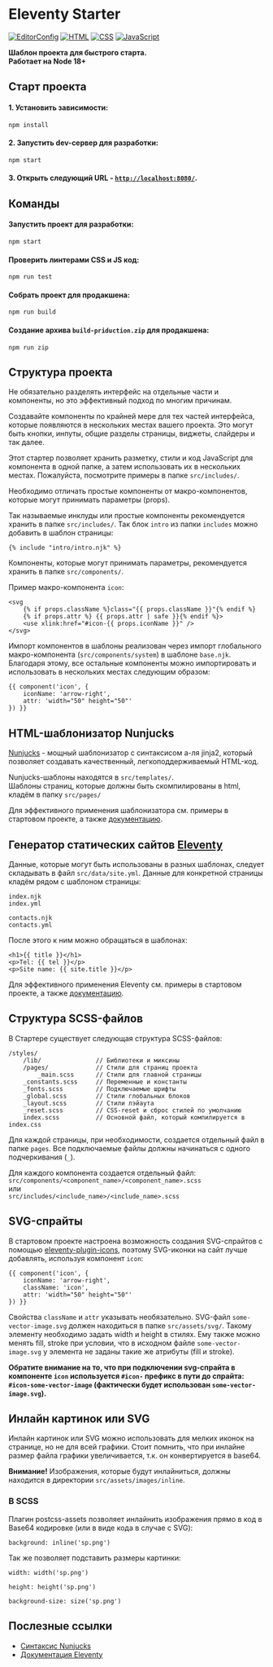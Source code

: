 # Eleventy Starter

[![EditorConfig](../../actions/workflows/editorconfig.yml/badge.svg)](../../actions/workflows/editorconfig.yml) [![HTML](../../actions/workflows/html.yml/badge.svg)](../../actions/workflows/html.yml) [![CSS](../../actions/workflows/css.yml/badge.svg)](../../actions/workflows/css.yml) [![JavaScript](../../actions/workflows/javascript.yml/badge.svg)](../../actions/workflows/javascript.yml)

**Шаблон проекта для быстрого старта.  
Работает на Node 18+**

## Старт проекта

#### 1. Установить зависимости:

```
npm install
```

#### 2. Запустить dev-сервер для разработки:

```
npm start
```

#### 3. Открыть следующий URL - [`http://localhost:8080/`](http://localhost:8080/).

## Команды

#### Запустить проект для разработки:

```
npm start
```

#### Проверить линтерами CSS и JS код:

```
npm run test
```

#### Собрать проект для продакшена:

```
npm run build
```

#### Создание архива `build-priduction.zip` для продакшена:

```
npm run zip
```

## Структура проекта

Не обязательно разделять интерфейс на отдельные части и компоненты, но это эффективный подход по многим причинам.

Создавайте компоненты по крайней мере для тех частей интерфейса, которые появляются в нескольких местах вашего проекта. Это могут быть кнопки, инпуты, общие разделы страницы, виджеты, слайдеры и так далее.

Этот стартер позволяет хранить разметку, стили и код JavaScript для компонента в одной папке, а затем использовать их в нескольких местах. Пожалуйста, посмотрите примеры в папке `src/includes/`.

Необходимо отличать простые компоненты от макро-компонентов, которые могут принимать параметры (props).

Так называемые инклуды или простые компоненты рекомендуется хранить в папке `src/includes/`. Так блок `intro` из папки `includes` можно добавить в шаблон страницы:

```
{% include "intro/intro.njk" %}
```

Компоненты, которые могут принимать параметры, рекомендуется хранить в папке `src/components/`.

Пример макро-компонента `icon`:

```
<svg
	{% if props.className %}class="{{ props.className }}"{% endif %}
	{% if props.attr %} {{ props.attr | safe }}{% endif %}>
	<use xlink:href="#icon-{{ props.iconName }}" />
</svg>
```

Импорт компонентов в шаблоны реализован через импорт глобального макро-компонента (`src/components/system`) в шаблоне `base.njk`. Благодаря этому, все остальные компоненты можно импортировать и использовать в нескольких местах следующим образом:

```
{{ component('icon', {
	iconName: 'arrow-right',
	attr: 'width="50" height="50"'
}) }}
```

## HTML-шаблонизатор Nunjucks

[Nunjucks](https://mozilla.github.io/nunjucks/) - мощный шаблонизатор с синтаксисом а-ля jinja2, который позволяет создавать качественный, легкоподдерживаемый HTML-код.

Nunjucks-шаблоны находятся в `src/templates/`.  
Шаблоны страниц, которые должны быть скомпилированы в html, кладём в папку `src/pages/`

Для эффективного применения шаблонизатора см. примеры в стартовом проекте, а также [документацию](https://mozilla.github.io/nunjucks/templating.html).

## Генератор статических сайтов [Eleventy](https://github.com/11ty/eleventy)

Данные, которые могут быть использованы в разных шаблонах, следует складывать в файл `src/data/site.yml`. Данные для конкретной страницы кладём рядом с шаблоном страницы:

```
index.njk
index.yml

contacts.njk
contacts.yml
```

После этого к ним можно обращаться в шаблонах:

```
<h1>{{ title }}</h1>
<p>Tel: {{ tel }}</p>
<p>Site name: {{ site.title }}</p>
```

Для эффективного применения Eleventy см. примеры в стартовом проекте, а также [документацию](https://www.11ty.dev/docs/).

## Структура SCSS-файлов

В Стартере существует следующая структура SCSS-файлов:

```
/styles/
	/lib/				// Библиотеки и миксины
	/pages/				// Стили для страниц проекта
		_main.scss		// Стили для главной страницы
	_constants.scss		// Переменные и константы
	_fonts.scss			// Подключаемые шрифты
	_global.scss		// Стили глобальных блоков
	_layout.scss		// Стили лэйаута
	_reset.scss			// CSS-reset и сброс стилей по умолчанию
	index.scss			// Основной файл, который компилируется в index.css
```

Для каждой страницы, при необходимости, создается отдельный файл в папке `pages`. Все подключаемые файлы должны начинаться с одного подчеркивания (`_`).

Для каждого компонента создается отдельный файл:
`src/components/<component_name>/<component_name>.scss`  
или  
`src/includes/<include_name>/<include_name>.scss`

## SVG-спрайты

В стартовом проекте настроена возможность создания SVG-спрайтов с помощью [eleventy-plugin-icons](https://github.com/uncenter/eleventy-plugin-icons), поэтому SVG-иконки на сайт лучше добавлять, используя компонент `icon`:

```
{{ component('icon', {
	iconName: 'arrow-right',
	className: 'icon',
	attr: 'width="50" height="50"'
}) }}
```

Свойства `className` и `attr` указывать необязательно. SVG-файл `some-vector-image.svg` должен находиться в папке `src/assets/svg/`. Такому элементу необходимо задать width и height в стилях. Ему также можно менять fill, stroke при условии, что в исходном файле `some-vector-image.svg` у элемента не заданы такие же атрибуты (fill и stroke).

**Обратите внимание на то, что при подключении svg-спрайта в компоненте `icon` используется `#icon-` префикс в пути до спрайта: `#icon-some-vector-image` (фактически будет использован `some-vector-image.svg`).**

## Инлайн картинок или SVG

Инлайн картинок или SVG можно использовать для мелких иконок на странице, но не для всей графики. Стоит помнить, что при инлайне размер файла графики увеличивается, т.к. он конвертируется в base64.

<b>Внимание!</b> Изображения, которые будут инлайниться, должны находится в директории `src/assets/images/inline`.

### В SCSS

Плагин postcss-assets позволяет инлайнить изображения прямо в код в Base64 кодировке (или в виде кода в случае с SVG):

```
background: inline('sp.png')
```

Так же позволяет подставить размеры картинки:

```
width: width('sp.png')
```

```
height: height('sp.png')
```

```
background-size: size('sp.png')
```

## Послезные ссылки

- [Синтаксис Nunjucks](https://mozilla.github.io/nunjucks/templating.html)
- [Документация Eleventy](https://www.11ty.dev/docs/)
